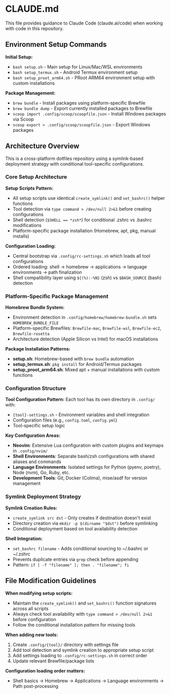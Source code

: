 # CLAUDE.md

This file provides guidance to Claude Code (claude.ai/code) when working with code in this repository.

## Environment Setup Commands

**Initial Setup:**
- `bash setup.sh` - Main setup for Linux/Mac/WSL environments
- `bash setup_termux.sh` - Android Termux environment setup
- `bash setup_proot_arm64.sh` - PRoot ARM64 environment setup with custom installations

**Package Management:**
- `brew bundle` - Install packages using platform-specific Brewfile
- `brew bundle dump` - Export currently installed packages to Brewfile
- `scoop import .config/scoop/scoopfile.json` - Install Windows packages via Scoop
- `scoop export > .config/scoop/scoopfile.json` - Export Windows packages

## Architecture Overview

This is a cross-platform dotfiles repository using a symlink-based deployment strategy with conditional tool-specific configurations.

### Core Setup Architecture

**Setup Scripts Pattern:**
- All setup scripts use identical `create_symlink()` and `set_bashrc()` helper functions
- Tool detection via `type command > /dev/null 2>&1` before creating configurations
- Shell detection (`$SHELL == *zsh*`) for conditional .zshrc vs .bashrc modifications
- Platform-specific package installation (Homebrew, apt, pkg, manual installs)

**Configuration Loading:**
- Central bootstrap via `.config/rc-settings.sh` which loads all tool configurations
- Ordered loading: shell → homebrew → applications → language environments → path finalization
- Shell compatibility layer using `${(%):-%N}` (zsh) vs `$BASH_SOURCE` (bash) detection

### Platform-Specific Package Management

**Homebrew Bundle System:**
- Environment detection in `.config/homebrew/homebrew-bundle.sh` sets `HOMEBREW_BUNDLE_FILE`
- Platform-specific Brewfiles: `Brewfile-mac`, `Brewfile-wsl`, `Brewfile-ec2`, `Brewfile-rosetta`
- Architecture detection (Apple Silicon vs Intel) for macOS installations

**Package Installation Patterns:**
- **setup.sh**: Homebrew-based with `brew bundle` automation
- **setup_termux.sh**: `pkg install` for Android/Termux packages
- **setup_proot_arm64.sh**: Mixed apt + manual installations with custom functions

### Configuration Structure

**Tool Configuration Pattern:**
Each tool has its own directory in `.config/` with:
- `{tool}-settings.sh` - Environment variables and shell integration
- Configuration files (e.g., `config.toml`, `config.yml`)
- Tool-specific setup logic

**Key Configuration Areas:**
- **Neovim**: Extensive Lua configuration with custom plugins and keymaps in `.config/nvim/`
- **Shell Environments**: Separate bash/zsh configurations with shared aliases and commands
- **Language Environments**: Isolated settings for Python (pyenv, poetry), Node (nvm), Go, Ruby, etc.
- **Development Tools**: Git, Docker (Colima), mise/asdf for version management

### Symlink Deployment Strategy

**Symlink Creation Rules:**
- `create_symlink src dst` - Only creates if destination doesn't exist
- Directory creation via `mkdir -p $(dirname "$dst")` before symlinking
- Conditional deployment based on tool availability detection

**Shell Integration:**
- `set_bashrc filename` - Adds conditional sourcing to ~/.bashrc or ~/.zshrc
- Prevents duplicate entries via `grep` check before appending
- Pattern: `if [ -f "filename" ]; then . "filename"; fi`

## File Modification Guidelines

**When modifying setup scripts:**
- Maintain the `create_symlink()` and `set_bashrc()` function signatures across all scripts
- Always check tool availability with `type command > /dev/null 2>&1` before configuration
- Follow the conditional installation pattern for missing tools

**When adding new tools:**
1. Create `.config/{tool}/` directory with settings file
2. Add tool detection and symlink creation to appropriate setup script
3. Add settings loading to `.config/rc-settings.sh` in correct order
4. Update relevant Brewfile/package lists

**Configuration loading order matters:**
- Shell basics → Homebrew → Applications → Language environments → Path post-processing